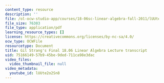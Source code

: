 ```yaml
---
content_type: resource
description: ''
file: /ol-ocw-studio-app/courses/18-06sc-linear-algebra-fall-2011/lUUte2o2Sn8_transcript.pdf
file_size: 76303
file_type: application/pdf
learning_resource_types: []
license: https://creativecommons.org/licenses/by-nc-sa/4.0/
ocw_type: OCWFile
resourcetype: Document
title: Gil Strang's Final 18.06 Linear Algebra Lecture transcript
uid: 75166149-57b9-45be-9ded-711ca98e3dac
video_files:
  video_thumbnail_file: null
video_metadata:
  youtube_id: lUUte2o2Sn8
---
```

